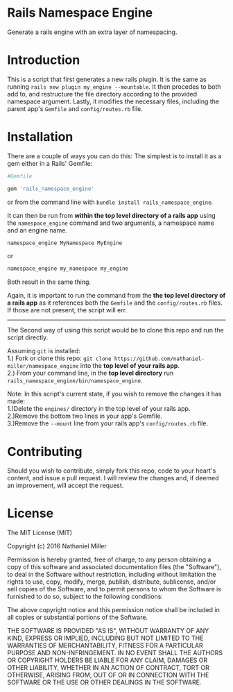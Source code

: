 # Rails Namespace Engine
Generate a rails engine with an extra layer of namespacing.

# Introduction

This is a script that first generates a new rails plugin. It is the same as running `rails new plugin my_engine --mountable`.
It then procedes to both add to, and restructure the file directory according to the provided namespace argument.
Lastly, it modifies the necessary files, including the parent app's `Gemfile` and `config/routes.rb` file.

# Installation
There are a couple of ways you can do this: The simplest is to install it as a gem either in a Rails' Gemfile:
```ruby
#Gemfile

gem 'rails_namespace_engine'
```
or from the command line with  `bundle install rails_namespace_engine`.

It can then be run from **within the top level directory of a rails app** using the `namespace_engine` command and two arguments,
a namespace name and an engine name.
```bash
namespace_engine MyNamespace MyEngine
```
or
```bash
namespace_engine my_namespace my_engine
```
Both result in the same thing.

Again, it is important to run the command from the **the top level directory of a rails app** as it references both the
`Gemfile` and the `config/routes.rb` files. If those are not present, the script will err.
<hr>
The Second way of using this script would be to clone this repo and run the script directly.


Assuming `git` is installed:<br />
1.) Fork or clone this repo: `git clone https://github.com/nathaniel-miller/namespace_engine` into the **top level of your rails app**.<br />
2.) From your command line, in the **top level directory** run `rails_namespace_engine/bin/namespace_engine`.<br />

Note: In this script's current state, if you wish to remove the changes it has made:<br>
1.)Delete the `engines/` directory in the top level of your rails app.<br>
2.)Remove the bottom two lines in your app's Gemfile.<br>
3.)Remove the `--mount` line from your rails app's `config/routes.rb` file.<br>



# Contributing

Should you wish to contribute, simply fork this repo, code to your heart's content, and issue a pull request. I will review the changes and, if deemed an improvement, will accept the request.

# License

The MIT License (MIT)

Copyright (c) 2016 Nathaniel Miller


Permission is hereby granted, free of charge, to any person obtaining a copy of this software and associated documentation files (the "Software"), to deal in the Software without restriction, including without limitation the rights to use, copy, modify, merge, publish, distribute, sublicense, and/or sell copies of the Software, and to permit persons to whom the Software is furnished to do so, subject to the following conditions:

The above copyright notice and this permission notice shall be included in all copies or substantial portions of the Software.

THE SOFTWARE IS PROVIDED "AS IS", WITHOUT WARRANTY OF ANY KIND, EXPRESS OR IMPLIED, INCLUDING BUT NOT LIMITED TO THE WARRANTIES OF MERCHANTABILITY, FITNESS FOR A PARTICULAR PURPOSE AND NON-INFRINGEMENT. IN NO EVENT SHALL THE AUTHORS OR COPYRIGHT HOLDERS BE LIABLE FOR ANY CLAIM, DAMAGES OR OTHER LIABILITY, WHETHER IN AN ACTION OF CONTRACT, TORT OR OTHERWISE, ARISING FROM, OUT OF OR IN CONNECTION WITH THE SOFTWARE OR THE USE OR OTHER DEALINGS IN THE SOFTWARE.
